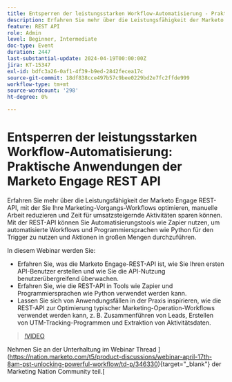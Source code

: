 ```yaml
---
title: Entsperren der leistungsstarken Workflow-Automatisierung - Praktische Anwendungen der Marketo Engage REST-API
description: Erfahren Sie mehr über die Leistungsfähigkeit der Marketo Engage REST-API, mit der Sie Ihre Marketing-Vorgangs-Workflows optimieren, manuelle Arbeit reduzieren und Zeit für umsatzsteigernde Aktivitäten sparen können. Mithilfe der REST-API können Sie Automatisierungstools wie Zapier nutzen, um automatisierte Workflows und Programmiersprachen wie Python für massenweise Aktionen durchzuführen. In diesem Webinar erfahren Sie:- Was die Marketo Engage-REST-API ist, wie Sie Ihren ersten API-Benutzer erstellen und wie Sie die API-Nutzung benutzerübergreifend überwachen können.- Erfahren Sie, wie die REST-API in Tools wie Zapier und Programmiersprachen wie Python verwendet werden kann.- Lassen Sie sich von Anwendungsfällen in der Praxis inspirieren, wie die REST-API zur Optimierung typischer Marketing-Operation-Workflows verwendet werden kann, z. B. Zusammenführen von Leads, Erstellen von UTM-Tracking-Programmen und Extraktion von Aktivitätsdaten.
feature: REST API
role: Admin
level: Beginner, Intermediate
doc-type: Event
duration: 2447
last-substantial-update: 2024-04-19T00:00:00Z
jira: KT-15347
exl-id: bdfc3a26-0af1-4f39-b9ed-2842fecea17c
source-git-commit: 18df838cce497b57c9bee0229bd2e7fc2ffde999
workflow-type: tm+mt
source-wordcount: '298'
ht-degree: 0%

---
```


# Entsperren der leistungsstarken Workflow-Automatisierung: Praktische Anwendungen der Marketo Engage REST API

Erfahren Sie mehr über die Leistungsfähigkeit der Marketo Engage REST-API, mit der Sie Ihre Marketing-Vorgangs-Workflows optimieren, manuelle Arbeit reduzieren und Zeit für umsatzsteigernde Aktivitäten sparen können. Mit der REST-API können Sie Automatisierungstools wie Zapier nutzen, um automatisierte Workflows und Programmiersprachen wie Python für den Trigger zu nutzen und Aktionen in großen Mengen durchzuführen.

In diesem Webinar werden Sie:

- Erfahren Sie, was die Marketo Engage-REST-API ist, wie Sie Ihren ersten API-Benutzer erstellen und wie Sie die API-Nutzung benutzerübergreifend überwachen.
- Erfahren Sie, wie die REST-API in Tools wie Zapier und Programmiersprachen wie Python verwendet werden kann.
- Lassen Sie sich von Anwendungsfällen in der Praxis inspirieren, wie die REST-API zur Optimierung typischer Marketing-Operation-Workflows verwendet werden kann, z. B. Zusammenführen von Leads, Erstellen von UTM-Tracking-Programmen und Extraktion von Aktivitätsdaten.

>[!VIDEO](https://video.tv.adobe.com/v/3428435/?learn=on)


Nehmen Sie an der Unterhaltung im Webinar Thread ](https://nation.marketo.com/t5/product-discussions/webinar-april-17th-8am-pst-unlocking-powerful-workflow/td-p/346330){target="_blank"} der Marketing Nation Community teil.[
